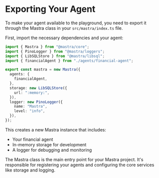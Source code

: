 # Exporting Your Agent

To make your agent available to the playground, you need to export it through the Mastra class in your `src/mastra/index.ts` file.

First, import the necessary dependencies and your agent:

```typescript
import { Mastra } from "@mastra/core";
import { PinoLogger } from "@mastra/loggers";
import { LibSQLStore } from "@mastra/libsql";
import { financialAgent } from "./agents/financial-agent";

export const mastra = new Mastra({
  agents: {
    financialAgent,
  },
  storage: new LibSQLStore({
    url: ":memory:",
  }),
  logger: new PinoLogger({
    name: "Mastra",
    level: "info",
  }),
});
```

This creates a new Mastra instance that includes:

- Your financial agent
- In-memory storage for development
- A logger for debugging and monitoring

The Mastra class is the main entry point for your Mastra project. It's responsible for registering your agents and configuring the core services like storage and logging.
